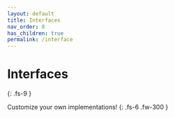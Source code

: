 ```yaml
---
layout: default
title: Interfaces
nav_order: 8
has_children: true
permalink: /interface
---
```


# Interfaces
{: .fs-9 }

Customize your own implementations!
{: .fs-6 .fw-300 }